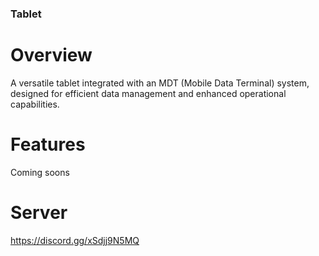 ### Tablet

# Overview

A versatile tablet integrated with an MDT (Mobile Data Terminal) system, designed for efficient data management and enhanced operational capabilities.

# Features

Coming soons

# Server

https://discord.gg/xSdjj9N5MQ
